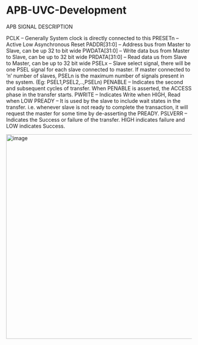 # APB-UVC-Development

APB SIGNAL DESCRIPTION

PCLK – Generally System clock is directly connected to this
PRESETn – Active Low Asynchronous Reset
PADDR[31:0] – Address bus from Master to Slave, can be up 32 to bit wide
PWDATA[31:0] – Write data bus from Master to Slave, can be up to 32 bit wide
PRDATA[31:0] – Read data us from Slave to Master, can be up to 32 bit wide
PSELx – Slave select signal, there will be one PSEL signal for each slave connected to master. If master connected to ‘n’ number of slaves, PSELn is the maximum number of signals present in the system. (Eg: PSEL1,PSEL2,..,PSELn)
PENABLE – Indicates the second and subsequent cycles of transfer. When PENABLE is asserted, the ACCESS phase in the transfer starts.
PWRITE – Indicates Write when HIGH, Read when LOW
PREADY – It is used by the slave to include wait states in the transfer. i.e. whenever slave is not ready to complete the transaction, it will request the master for some time by de-asserting the PREADY.
PSLVERR – Indicates the Success or failure of the transfer. HIGH indicates failure and LOW indicates Success.


<img width="554" alt="image" src="https://github.com/user-attachments/assets/842f8e4e-262f-4ddc-aec2-92e0e87a3b43">
